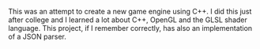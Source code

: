 This was an attempt to create a new game engine using C++.
I did this just after college and I learned a lot about C++, OpenGL and the GLSL shader language.
This project, if I remember correctly, has also an implementation of a JSON parser.
